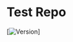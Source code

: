 # Test Repo

[![Version](https://img.shields.io/badge/dynamic/json?color=red&label=Version&query=%24&url=https%3A%2F%2Fraw.githubusercontent.com%2Fpooyad359%2Ftest-repo%2Fmaster%2F.version)]

